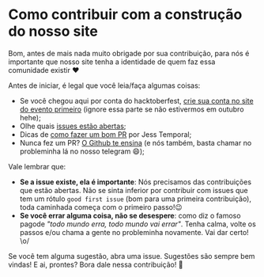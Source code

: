# Como contribuir com a construção do nosso site

Bom, antes de mais nada muito obrigade por sua contribuição, para nós é importante que nosso site tenha a identidade de quem faz essa comunidade existir :heart:

Antes de iniciar, é legal que você leia/faça algumas coisas:

- Se você chegou aqui por conta do hacktoberfest, [crie sua conta no site do evento primeiro](https://hacktoberfest.digitalocean.com/) (ignore essa parte se não estivermos em outubro hehe);
- Olhe quais [issues estão abertas](https://github.com/pyladiesrecife/site/issues);
- Dicas de [como fazer um bom PR](https://jtemporal.com/5-dicas-para-fazer-o-seu-pull-request-brilhar/) por Jess Temporal;
- Nunca fez um PR? [O Github te ensina](https://docs.github.com/pt/github/collaborating-with-pull-requests/proposing-changes-to-your-work-with-pull-requests/creating-a-pull-request) (e nós também, basta chamar no probleminha lá no nosso telegram :smile:);

Vale lembrar que:
 - **Se a issue existe, ela é importante**: Nós precisamos das contribuições que estão abertas. Não se sinta inferior por contribuir com issues que tem um rótulo `good first issue` (bom para uma primeira contribuição), toda caminhada começa com o primeiro passo!😉
 - **Se você errar alguma coisa, não se desespere**: como diz o famoso pagode *"todo mundo erra, todo mundo vai errar"*. Tenha calma, volte os passos e/ou chama a gente no probleminha novamente. Vai dar certo! \o/


Se você tem alguma sugestão, abra uma issue. Sugestões são sempre bem vindas! 
E ai, prontes? Bora dale nessa contribuição! 🚀
